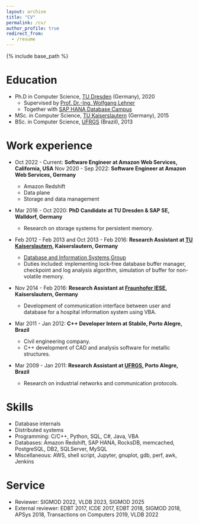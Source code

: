 ```yaml
---
layout: archive
title: "CV"
permalink: /cv/
author_profile: true
redirect_from:
  - /resume
---
```


{% include base_path %}

Education
======
* Ph.D in Computer Science, [TU Dresden](https://tu-dresden.de/) (Germany), 2020
  * Supervised by [Prof. Dr.-Ing. Wolfgang Lehner](https://wwwdb.inf.tu-dresden.de/our-group/team/wolfgang-lehner/)
  * Together with [SAP HANA Database Campus](https://www.sap.com/germany/products/hana/research.html)
* MSc. in Computer Science, [TU Kaiserslautern](https://www.uni-kl.de/en/) (Germany), 2015
* BSc. in Computer Science, [UFRGS](http://www.ufrgs.br/english/home) (Brazil), 2013

Work experience
======
* Oct 2022 - Current: **Software Engineer at Amazon Web Services, California, USA**
Nov 2020 - Sep 2022: **Software Engineer at Amazon Web Services, Germany**
  * Amazon Redshift
  * Data plane
  * Storage and data management

* Mar 2016 - Oct 2020: **PhD Candidate at TU Dresden & SAP SE, Walldorf, Germany**
  * Research on storage systems for persistent memory.

* Feb 2012 - Feb 2013 and Oct 2013 - Feb 2016: **Research Assistant at [TU Kaiserslautern](https://www.uni-kl.de/en/), Kaiserslautern, Germany**
  * [Database and Information Systems Group](http://lgis.informatik.uni-kl.de/cms/index.php?id=3)
  * Duties included: implementing lock-free database buffer manager, checkpoint and log analysis algorithm, simulation of buffer for non-volatile memory.
  
* Nov 2014 - Feb 2016: **Research Assistant at [Fraunhofer IESE](https://www.iese.fraunhofer.de/en.html), Kaiserslautern, Germany**
  * Development of communication interface between user and database for a hospital information system using VBA.

* Mar 2011 - Jan 2012: **C++ Developer Intern at Stabile, Porto Alegre, Brazil**
  * Civil engineering company.
  * C++ development of CAD and analysis software for metallic structures.

* Mar 2009 - Jan 2011: **Research Assistant at [UFRGS](http://www.ufrgs.br/english/home), Porto Alegre, Brazil**
  * Research on industrial networks and communication protocols.

Skills
======
* Database internals
* Distributed systems
* Programming: C/C++, Python, SQL, C#, Java, VBA
* Databases: Amazon Redshift, SAP HANA, RocksDB, memcached, PostgreSQL, DB2, SQLServer, MySQL
* Miscellaneous: AWS, shell script, Jupyter, gnuplot, gdb, perf, awk, Jenkins

Service
======
* Reviewer: SIGMOD 2022, VLDB 2023, SIGMOD 2025
* External reviewer: EDBT 2017, ICDE 2017, EDBT 2018, SIGMOD 2018, APSys 2018, Transactions on Computers 2019, VLDB 2022

<!--
Publications
======
  <ul>{% for post in site.publications reversed %}
    {% include archive-single-cv.html %}
  {% endfor %}</ul>
  
Talks
======
  <ul>{% for post in site.talks reversed %}
    {% include archive-single-talk-cv.html  %}
  {% endfor %}</ul>
  
Teaching
======
  <ul>{% for post in site.teaching reversed %}
    {% include archive-single-cv.html %}
  {% endfor %}</ul>
  
Service and leadership
======
* Currently admin of over 5 WhatsApp groups
!-->

